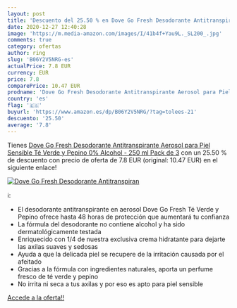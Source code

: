 ```yaml
---
layout: post
title: 'Descuento del 25.50 % en Dove Go Fresh Desodorante Antitranspiran'
date: 2020-12-27 12:40:28
image: 'https://m.media-amazon.com/images/I/41b4f+Yau9L._SL200_.jpg'
comments: true
category: ofertas
author: ring
slug: 'B06Y2V5NRG-es'
actualPrice: 7.8 EUR
currency: EUR
price: 7.8
comparePrice: 10.47 EUR
prodname: 'Dove Go Fresh Desodorante Antitranspirante Aerosol para Piel Sensible Té Verde y Pepino 0% Alcohol - 250 ml  Pack de 3'
country: 'es'
flag: '🇪🇸'
buyurl: 'https://www.amazon.es/dp/B06Y2V5NRG/?tag=tolees-21'
descuento: '25.50'
average: '7.8'
---
```


Tienes [Dove Go Fresh Desodorante Antitranspirante Aerosol para Piel Sensible Té Verde y Pepino 0% Alcohol - 250 ml  Pack de 3](https://www.amazon.es/dp/B06Y2V5NRG/?tag=tolees-21) con un 25.50 % de descuento con precio de oferta de 7.8 EUR (original: 10.47 EUR) en el siguiente enlace!

[![Dove Go Fresh Desodorante Antitranspiran](https://m.media-amazon.com/images/I/41b4f+Yau9L._SL200_.jpg)](https://www.amazon.es/dp/B06Y2V5NRG/?tag=tolees-21)

ℹ️:

- El desodorante antitranspirante en aerosol Dove Go Fresh Té Verde y Pepino ofrece hasta 48 horas de protección que aumentará tu confianza
- La fórmula del desodorante no contiene alcohol y ha sido dermatológicamente testada
- Enriquecido con 1/4 de nuestra exclusiva crema hidratante para dejarte las axilas suaves y sedosas
- Ayuda a que la delicada piel se recupere de la irritación causada por el afeitado
- Gracias a la fórmula con ingredientes naturales, aporta un perfume fresco de té verde y pepino
- No irrita ni seca a tus axilas y por eso es apto para piel sensible

[Accede a la oferta!!](https://www.amazon.es/dp/B06Y2V5NRG/?tag=tolees-21)
